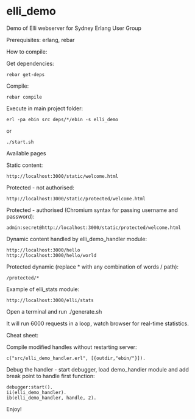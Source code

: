 elli_demo
=========

Demo of Elli webserver for Sydney Erlang User Group 

Prerequisites: erlang, rebar

How to compile:

Get dependencies:

    rebar get-deps

Compile:

    rebar compile

Execute in main project folder:

    erl -pa ebin src deps/*/ebin -s elli_demo

or 

    ./start.sh


Available pages

Static content:

    http://localhost:3000/static/welcome.html

Protected - not authorised:

    http://localhost:3000/static/protected/welcome.html

Protected - authorised (Chromium syntax for passing username and password):

    admin:secret@http://localhost:3000/static/protected/welcome.html

Dynamic content handled by elli_demo_handler module:

    http://localhost:3000/hello
    http://localhost:3000/hello/world

Protected dynamic (replace * with any combination of words / path): 
    
    /protected/*

Example of elli_stats module:

    http://localhost:3000/elli/stats

Open a terminal and run ./generate.sh

It will run 6000 requests in a loop, watch browser for real-time statistics.


Cheat sheet:

Compile modified handles without restarting server:

    c("src/elli_demo_handler.erl", [{outdir,"ebin/"}]).

Debug the handler - start debugger, load demo_handler module and add break point to handle first function:

    debugger:start().
    ii(elli_demo_handler).
    ib(elli_demo_handler, handle, 2).

Enjoy!





